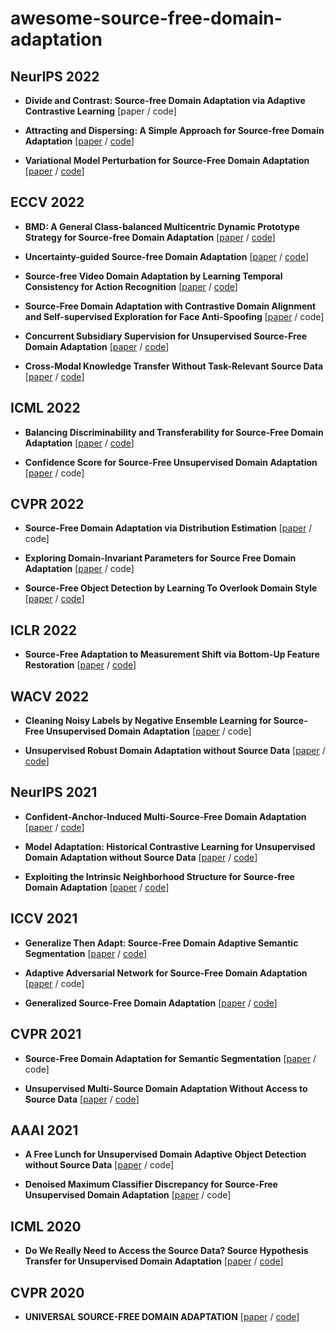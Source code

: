 # awesome-source-free-domain-adaptation

## NeurIPS 2022
 - **Divide and Contrast: Source-free Domain Adaptation via Adaptive Contrastive Learning**  [paper / code]
 
 - **Attracting and Dispersing: A Simple Approach for Source-free Domain Adaptation**  [[paper](https://arxiv.org/abs/2205.04183) / [code](https://github.com/Albert0147/AaD_SFDA)]
 
 - **Variational Model Perturbation for Source-Free Domain Adaptation**  [[paper](https://arxiv.org/abs/2210.10378) / [code](https://github.com/mmjing/variational_model_perturbation)]

## ECCV 2022
 - **BMD: A General Class-balanced Multicentric Dynamic Prototype Strategy for Source-free Domain Adaptation**  [[paper](https://arxiv.org/abs/2204.02811) / [code](https://github.com/ispc-lab/BMD)]

 - **Uncertainty-guided Source-free Domain Adaptation**  [[paper](https://arxiv.org/abs/2208.07591) / [code](https://github.com/roysubhankar/uncertainty-sfda)]

 - **Source-free Video Domain Adaptation by Learning Temporal Consistency for Action Recognition**  [[paper](https://arxiv.org/abs/2203.04559) / [code](https://github.com/xuyu0010/ATCoN)]

- **Source-Free Domain Adaptation with Contrastive Domain Alignment and Self-supervised Exploration for Face Anti-Spoofing** [[paper](https://www.ecva.net/papers/eccv_2022/papers_ECCV/html/362_ECCV_2022_paper.php) / code]

- **Concurrent Subsidiary Supervision for Unsupervised Source-Free Domain Adaptation**  [[paper](https://arxiv.org/abs/2207.13247) / [code](https://github.com/val-iisc/StickerDA)]

- **Cross-Modal Knowledge Transfer Without Task-Relevant Source Data**  [[paper](https://arxiv.org/abs/2209.04027) / [code](https://github.com/merlresearch/SOCKET)]

## ICML 2022
 - **Balancing Discriminability and Transferability for Source-Free Domain Adaptation**  [[paper](https://arxiv.org/abs/2206.08009) / [code](https://sites.google.com/view/mixup-sfda)]
 
 - **Confidence Score for Source-Free Unsupervised Domain Adaptation**  [[paper](https://arxiv.org/abs/2206.06640) / code]

## CVPR 2022
 - **Source-Free Domain Adaptation via Distribution Estimation**  [[paper](https://arxiv.org/abs/2204.11257) / code]
 
 - **Exploring Domain-Invariant Parameters for Source Free Domain Adaptation**  [[paper](https://openaccess.thecvf.com/content/CVPR2022/papers/Wang_Exploring_Domain-Invariant_Parameters_for_Source_Free_Domain_Adaptation_CVPR_2022_paper.pdf) / code]
 
 - **Source-Free Object Detection by Learning To Overlook Domain Style**  [[paper](https://openaccess.thecvf.com/content/CVPR2022/html/Li_Source-Free_Object_Detection_by_Learning_To_Overlook_Domain_Style_CVPR_2022_paper.html) / [code](https://github.com/Flashkong/Source-Free-Object-Detection-by-Learning-to-Overlook-Domain-Style)]

## ICLR 2022
  - **Source-Free Adaptation to Measurement Shift via Bottom-Up Feature Restoration**  [[paper](https://arxiv.org/abs/2107.05446) / [code](https://github.com/cianeastwood/bufr)]

## WACV 2022
 - **Cleaning Noisy Labels by Negative Ensemble Learning for Source-Free Unsupervised Domain Adaptation**  [[paper](https://openaccess.thecvf.com/content/WACV2022/papers/Ahmed_Cleaning_Noisy_Labels_by_Negative_Ensemble_Learning_for_Source-Free_Unsupervised_WACV_2022_paper.pdf) / code]
 
 - **Unsupervised Robust Domain Adaptation without Source Data**  [[paper](https://arxiv.org/abs/2103.14577) / [code](https://github.com/Albert0147/BAIT_SFUDA)]


## NeurIPS 2021
 - **Confident-Anchor-Induced Multi-Source-Free Domain Adaptation**  [[paper](https://proceedings.neurips.cc/paper/2021/file/168908dd3227b8358eababa07fcaf091-Paper.pdf) / [code](https://github.com/Learning-group123/CAiDA)]
 
  - **Model Adaptation: Historical Contrastive Learning for Unsupervised Domain Adaptation without Source Data**  [[paper](https://arxiv.org/abs/2110.03374) / [code](https://github.com/jxhuang0508/HCL)]
  
  - **Exploiting the Intrinsic Neighborhood Structure for Source-free Domain Adaptation**  [[paper](https://arxiv.org/abs/2110.04202) / [code](https://github.com/Albert0147/NRC_SFDA)]
  
## ICCV 2021
  - **Generalize Then Adapt: Source-Free Domain Adaptive Semantic Segmentation**  [[paper](https://arxiv.org/abs/2108.11249) / [code](https://sites.google.com/view/sfdaseg)]
  
  - **Adaptive Adversarial Network for Source-Free Domain Adaptation**  [[paper](https://openaccess.thecvf.com/content/ICCV2021/papers/Xia_Adaptive_Adversarial_Network_for_Source-Free_Domain_Adaptation_ICCV_2021_paper.pdf) / code]
  
  - **Generalized Source-Free Domain Adaptation**  [[paper](https://arxiv.org/abs/2108.01614) / [code](https://github.com/Albert0147/G-SFDA)]

## CVPR 2021
 - **Source-Free Domain Adaptation for Semantic Segmentation**  [[paper](https://arxiv.org/abs/2103.16372) / code]
 
 - **Unsupervised Multi-Source Domain Adaptation Without Access to Source Data**  [[paper](https://arxiv.org/abs/2104.01845) / [code](https://github.com/driptaRC/DECISION)]
 
## AAAI 2021
 - **A Free Lunch for Unsupervised Domain Adaptive Object Detection without Source Data**  [[paper](https://arxiv.org/abs/2012.05400) / code]
 
 - **Denoised Maximum Classifier Discrepancy for Source-Free Unsupervised Domain Adaptation**  [[paper](https://ojs.aaai.org/index.php/AAAI/article/view/19925) / code]
  
## ICML 2020
 - **Do We Really Need to Access the Source Data? Source Hypothesis Transfer for Unsupervised Domain Adaptation**  [[paper](http://proceedings.mlr.press/v119/liang20a.html) / [code](https://github.com/tim-learn/SHOT)]

## CVPR 2020
 - **UNIVERSAL SOURCE-FREE DOMAIN ADAPTATION**  [[paper](https://openaccess.thecvf.com/content_CVPR_2020/papers/Kundu_Universal_Source-Free_Domain_Adaptation_CVPR_2020_paper.pdf) / [code](https://sites.google.com/view/usfda-cvpr2020)]
